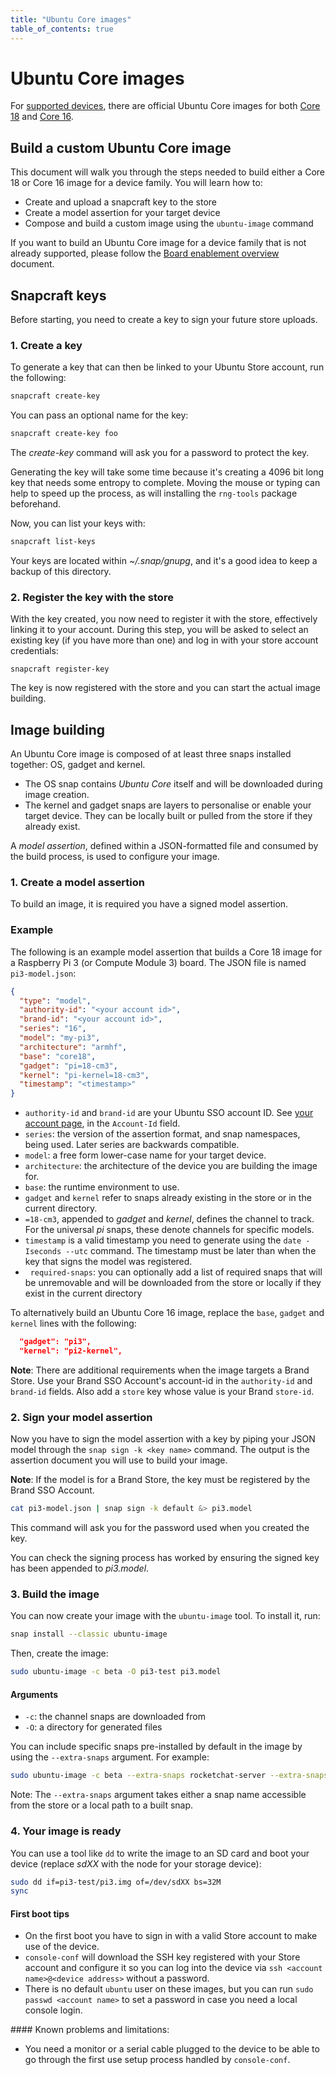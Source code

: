 ```yaml
---
title: "Ubuntu Core images"
table_of_contents: true
---
```


# Ubuntu Core images

For [supported devices](https://developer.ubuntu.com/core/get-started), there are official Ubuntu Core images for both [Core 18](http://cdimage.ubuntu.com/ubuntu-core/18/stable/) and [Core 16](http://cdimage.ubuntu.com/ubuntu-core/16/stable/).

## Build a custom Ubuntu Core image

This document will walk you through the steps needed to build either a Core 18 or Core 16 image for a device family. You will learn how to:

*   Create and upload a snapcraft key to the store
*   Create a model assertion for your target device
*   Compose and build a custom image using the `ubuntu-image` command

If you want to build an Ubuntu Core image for a device family that is not already supported, please follow the [Board enablement overview](../../guides/build-device/board-enablement.html) document.

## Snapcraft keys

Before starting, you need to create a key to sign your future store uploads.


### 1. Create a key

To generate a key that can then be linked to your Ubuntu Store account, run the following:

```bash
snapcraft create-key
```

You can pass an optional name for the key:

```bash
snapcraft create-key foo
```

The *create-key* command will ask you for a password to protect the key.

Generating the key will take some time because it's creating a 4096 bit long key that needs some entropy to complete. Moving the mouse or typing can help to speed up the process, as will installing the `rng-tools` package beforehand.

Now, you can list your keys with:

```bash
snapcraft list-keys
```

Your keys are located within *~/.snap/gnupg*, and it's a good idea to keep a backup of this directory.


### 2. Register the key with the store

With the key created, you now need to register it with the store, effectively linking it to your account. During this step, you will be asked to select an existing key (if you have more than one) and log in with your store account credentials:

```
snapcraft register-key
```

The key is now registered with the store and you can start the actual image building.

## Image building

An Ubuntu Core image is composed of at least three snaps installed together: OS, gadget and kernel.

*   The OS snap contains *Ubuntu Core* itself and will be downloaded during image creation.
*   The kernel and gadget snaps are layers to personalise or enable your target device. They can be locally built or pulled from the store if they already exist.

A *model assertion*, defined within a JSON-formatted file and consumed by the build process, is used to configure your image.

### 1. Create a model assertion

To build an image, it is required you have a signed model assertion.

### Example

The following is an example model assertion that builds a Core 18 image for a Raspberry Pi 3 (or Compute Module 3) board. The JSON file is named `pi3-model.json`:

```json
{
  "type": "model",
  "authority-id": "<your account id>",
  "brand-id": "<your account id>",
  "series": "16",
  "model": "my-pi3",
  "architecture": "armhf",
  "base": "core18",
  "gadget": "pi=18-cm3",
  "kernel": "pi-kernel=18-cm3",
  "timestamp": "<timestamp>"
}
```

*   `authority-id` and `brand-id` are your Ubuntu SSO account ID. See [your account page](https://dashboard.snapcraft.io/dev/account/), in the `Account-Id` field.
*   `series`: the version of the assertion format, and snap namespaces, being used. Later series are backwards compatible.
*   `model`: a free form lower-case name for your target device. 
*   `architecture`: the architecture of the device you are building the image for.
*   `base`: the runtime environment to use.
*   `gadget` and `kernel` refer to snaps already existing in the store or in the current directory.
*   `=18-cm3`, appended to *gadget* and *kernel*, defines the channel to track. For the universal *pi* snaps, these denote channels for specific models.
*   `timestamp` is a valid timestamp you need to generate using the `date -Iseconds --utc` command. The timestamp must be later than when the key that signs the model was registered.
*   `required-snaps`: you can optionally add a list of required snaps that will be unremovable and will be downloaded from the store or locally if they exist in the current directory

To alternatively build an Ubuntu Core 16 image, replace the `base`, `gadget` and `kernel` lines with the following:

```json
  "gadget": "pi3",
  "kernel": "pi2-kernel",
```

**Note**: There are additional requirements when the image targets a Brand Store. Use your Brand SSO Account's account-id in the `authority-id` and `brand-id` fields. Also add a `store` key whose value is your Brand `store-id`. 

### 2. Sign your model assertion

Now you have to sign the model assertion with a key by piping your JSON model through the `snap sign -k <key name>` command. The output is the assertion document you will use to build your image.

**Note**: If the model is for a Brand Store, the key must be registered by the Brand SSO Account. 

```bash
cat pi3-model.json | snap sign -k default &> pi3.model
```

This command will ask you for the password used when you created the key.

You can check the signing process has worked by ensuring the signed key has been appended to *pi3.model*.

### 3. Build the image

You can now create your image with the `ubuntu-image` tool. To install it, run:

```bash
snap install --classic ubuntu-image
```

Then, create the image:

```bash
sudo ubuntu-image -c beta -O pi3-test pi3.model
```

#### Arguments

*   `-c`: the channel snaps are downloaded from
*   `-O`: a directory for generated files

You can include specific snaps pre-installed by default in the image by using the `--extra-snaps` argument. For example:

```bash
sudo ubuntu-image -c beta --extra-snaps rocketchat-server --extra-snaps nextcloud -o pi3-test.img pi3.model
```

Note: The `--extra-snaps` argument takes either a snap name accessible from the store or a local path to a built snap.

### 4. Your image is ready

You can use a tool like `dd` to write the image to an SD card and boot your device (replace *sdXX* with the node for your storage device):

```bash
sudo dd if=pi3-test/pi3.img of=/dev/sdXX bs=32M
sync
```

#### First boot tips

*   On the first boot you have to sign in with a valid Store account to make use of the device.
*   `console-conf` will download the SSH key registered with your Store account and configure it so you can log into the device via `ssh <account name>@<device address>` without a password.
*   There is no default `ubuntu` user on these images, but you can run `sudo passwd <account name>` to set a password in case you need a local console login.

#### Known problems and limitations:

*   You need a monitor or a serial cable plugged to the device to be able to go through the first use setup process handled by `console-conf`.


